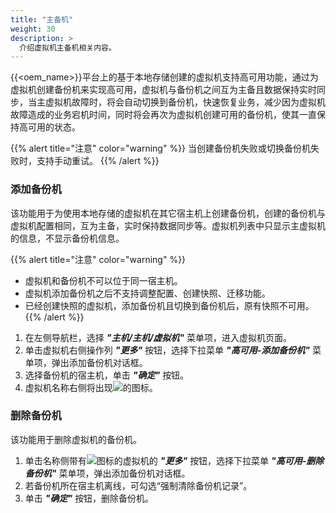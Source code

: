 ```yaml
---
title: "主备机"
weight: 30
description: >
  介绍虚拟机主备机相关内容。
---
```


{{<oem_name>}}平台上的基于本地存储创建的虚拟机支持高可用功能，通过为虚拟机创建备份机来实现高可用，虚拟机与备份机之间互为主备且数据保持实时同步，当主虚拟机故障时，将会自动切换到备份机，快速恢复业务，减少因为虚拟机故障造成的业务宕机时间，同时将会再次为虚拟机创建可用的备份机，使其一直保持高可用的状态。

{{% alert title="注意" color="warning" %}}
当创建备份机失败或切换备份机失败时，支持手动重试。
{{% /alert %}}

### 添加备份机

该功能用于为使用本地存储的虚拟机在其它宿主机上创建备份机，创建的备份机与虚拟机配置相同，互为主备，实时保持数据同步等。虚拟机列表中只显示主虚拟机的信息，不显示备份机信息。

{{% alert title="注意" color="warning" %}}
- 虚拟机和备份机不可以位于同一宿主机。
- 虚拟机添加备份机之后不支持调整配置、创建快照、迁移功能。
- 已经创建快照的虚拟机，添加备份机且切换到备份机后，原有快照不可用。
{{% /alert %}}

1. 在左侧导航栏，选择 **_"主机/主机/虚拟机"_** 菜单项，进入虚拟机页面。
2. 单击虚拟机右侧操作列 **_"更多"_** 按钮，选择下拉菜单 **_"高可用-添加备份机"_** 菜单项，弹出添加备份机对话框。
2. 选择备份机的宿主机，单击 **_"确定"_** 按钮。
3. 虚拟机名称右侧将出现![](../../../images/computing/HA.png)的图标。

### 删除备份机
该功能用于删除虚拟机的备份机。

1. 单击名称侧带有![](../../../images/computing/HA.png)图标的虚拟机的 **_"更多"_** 按钮，选择下拉菜单 **_"高可用-删除备份机"_** 菜单项，弹出添加备份机对话框。
2. 若备份机所在宿主机离线，可勾选“强制清除备份机记录”。
3. 单击 **_"确定"_** 按钮，删除备份机。
